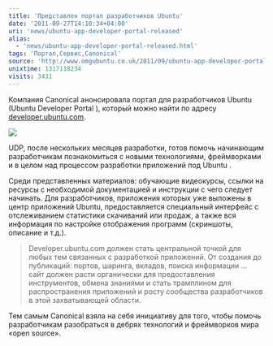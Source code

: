 ```yaml
---
title: 'Представлен портал разработчиков Ubuntu'
date: '2011-09-27T14:10:34+04:00'
uri: 'news/ubuntu-app-developer-portal-released'
alias: 
  - 'news/ubuntu-app-developer-portal-released.html'
tags: 'Портал,Сервис,Canonical'
source: 'http://www.omgubuntu.co.uk/2011/09/ubuntu-app-developer-portal-released-develop-apps-ubuntu/'
unixtime: 1317118234
visits: 3431
---
```

Компания Canonical анонсировала портал для разработчиков Ubuntu (Ubuntu Developer Portal ), который можно найти по адресу [developer.ubuntu.com](http://www.google.ru/url?sa=t&source=web&cd=1&ved=0CCkQFjAA&url=http%3A%2F%2Fdeveloper.ubuntu.com%2F&rct=j&q=developer.ubuntu.com&ei=R6OBTuWHOIeU0QXH5ITDAQ&usg=AFQjCNGwe6WqKkkUCpvV0RIcw5KSUt9dOQ&sig2=yf290u8gGiHgUNamXCtaOw&cad=rja).

[![](img/2011/09/27/14-00/developerportaljpg-6188540816-o.jpg)](img/2011/09/27/14-00/developerportaljpg-6188540816-o.jpg)

UDP, после нескольких месяцев разработки, готов помочь начинающим разработчикам познакомиться с новыми технологиями, фреймворками и в целом над процессом разработки приложений под Ubuntu .

Среди представленных материалов: обучающие видеокурсы, ссылки на ресурсы с необходимой документацией и инструкции с чего следует начинать. Для разработчиков, приложения которых уже выложены в центр приложений Ubuntu, предоставляется специальный интерфейс с отслеживанием статистики скачиваний или продаж, а также вся информация по настройке отображения программ (скриншоты, описание и т.д.).

> Developer.ubuntu.com должен стать центральной точкой для любых тем связанных с разработкой приложений. От создания до публикаций: портов, шаринга, вкладов, поиска информации … сайт должен расти органически для предоставления инструментов, обмена знаниями и стать трамплином для распространения приложений и росту сообщества разработчиков в этой захватывающей области.

Тем самым Canonical взяла на себя инициативу для того, чтобы помочь разработчикам разобраться в дебрях технологий и фреймворков мира «open source».
